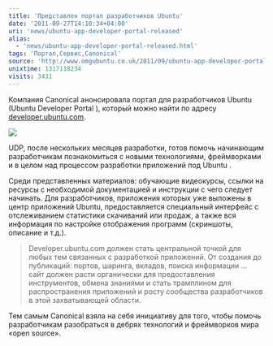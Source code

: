 ```yaml
---
title: 'Представлен портал разработчиков Ubuntu'
date: '2011-09-27T14:10:34+04:00'
uri: 'news/ubuntu-app-developer-portal-released'
alias: 
  - 'news/ubuntu-app-developer-portal-released.html'
tags: 'Портал,Сервис,Canonical'
source: 'http://www.omgubuntu.co.uk/2011/09/ubuntu-app-developer-portal-released-develop-apps-ubuntu/'
unixtime: 1317118234
visits: 3431
---
```

Компания Canonical анонсировала портал для разработчиков Ubuntu (Ubuntu Developer Portal ), который можно найти по адресу [developer.ubuntu.com](http://www.google.ru/url?sa=t&source=web&cd=1&ved=0CCkQFjAA&url=http%3A%2F%2Fdeveloper.ubuntu.com%2F&rct=j&q=developer.ubuntu.com&ei=R6OBTuWHOIeU0QXH5ITDAQ&usg=AFQjCNGwe6WqKkkUCpvV0RIcw5KSUt9dOQ&sig2=yf290u8gGiHgUNamXCtaOw&cad=rja).

[![](img/2011/09/27/14-00/developerportaljpg-6188540816-o.jpg)](img/2011/09/27/14-00/developerportaljpg-6188540816-o.jpg)

UDP, после нескольких месяцев разработки, готов помочь начинающим разработчикам познакомиться с новыми технологиями, фреймворками и в целом над процессом разработки приложений под Ubuntu .

Среди представленных материалов: обучающие видеокурсы, ссылки на ресурсы с необходимой документацией и инструкции с чего следует начинать. Для разработчиков, приложения которых уже выложены в центр приложений Ubuntu, предоставляется специальный интерфейс с отслеживанием статистики скачиваний или продаж, а также вся информация по настройке отображения программ (скриншоты, описание и т.д.).

> Developer.ubuntu.com должен стать центральной точкой для любых тем связанных с разработкой приложений. От создания до публикаций: портов, шаринга, вкладов, поиска информации … сайт должен расти органически для предоставления инструментов, обмена знаниями и стать трамплином для распространения приложений и росту сообщества разработчиков в этой захватывающей области.

Тем самым Canonical взяла на себя инициативу для того, чтобы помочь разработчикам разобраться в дебрях технологий и фреймворков мира «open source».
